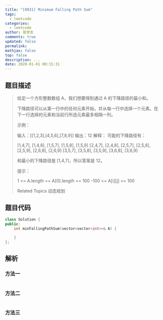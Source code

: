 ```yaml
---
title: "[0931] Minimum Falling Path Sum"
tags:
  - leetcode
categories:
  - leetcode
author: 张学志
comments: true
updated: false
permalink:
mathjax: false
top: false
description: ...
date: 2020-01-01 00:15:31
---
```


## 题目描述

> 给定一个方形整数数组 A，我们想要得到通过 A 的下降路径的最小和。 
> 
> 下降路径可以从第一行中的任何元素开始，并从每一行中选择一个元素。在下一行选择的元素和当前行所选元素最多相隔一列。 
> 
> 
> 
> 示例： 
> 
> 输入：[[1,2,3],[4,5,6],[7,8,9]]
> 输出：12
> 解释：
> 可能的下降路径有：
> 
> 
> 
> [1,4,7], [1,4,8], [1,5,7], [1,5,8], [1,5,9] 
> [2,4,7], [2,4,8], [2,5,7], [2,5,8], [2,5,9], [2,6,8], [2,6,9] 
> [3,5,7], [3,5,8], [3,5,9], [3,6,8], [3,6,9] 
> 
> 
> 和最小的下降路径是 [1,4,7]，所以答案是 12。 
> 
> 
> 
> 提示： 
> 
> 
> 1 <= A.length == A[0].length <= 100 
> -100 <= A[i][j] <= 100 
> 
> Related Topics 动态规划

## 题目代码

```cpp
class Solution {
public:
    int minFallingPathSum(vector<vector<int>>& A) {
        
    }
};
```

## 解析

### 方法一

```cpp

```

### 方法二

```cpp

```

### 方法三

```cpp

```

